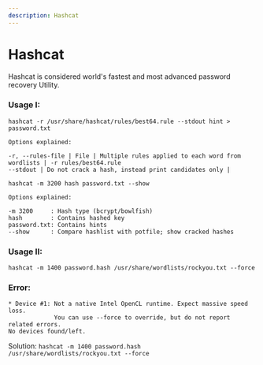 ```yaml
---
description: Hashcat
---
```


# Hashcat

Hashcat is considered world's fastest and most advanced password recovery Utility.

### Usage I:

`hashcat -r /usr/share/hashcat/rules/best64.rule --stdout hint > password.txt`

```text
Options explained:

-r, --rules-file | File | Multiple rules applied to each word from wordlists | -r rules/best64.rule
--stdout | Do not crack a hash, instead print candidates only |
```

`hashcat -m 3200 hash password.txt --show`

```text
Options explained:

-m 3200     : Hash type (bcrypt/bowlfish)
hash        : Contains hashed key
password.txt: Contains hints
--show      : Compare hashlist with potfile; show cracked hashes
```

### Usage II:

`hashcat -m 1400 password.hash /usr/share/wordlists/rockyou.txt --force`

### Error:

```text
* Device #1: Not a native Intel OpenCL runtime. Expect massive speed loss.
             You can use --force to override, but do not report related errors.
No devices found/left.
```

Solution: `hashcat -m 1400 password.hash /usr/share/wordlists/rockyou.txt --force`

